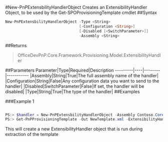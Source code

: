 #New-PnPExtensbilityHandlerObject
Creates an ExtensibilityHandler Object, to be used by the Get-SPOProvisioningTemplate cmdlet
##Syntax
```powershell
New-PnPExtensbilityHandlerObject -Type <String>
                                 [-Configuration <String>]
                                 [-Disabled [<SwitchParameter>]]
                                 -Assembly <String>
```


##Returns
>OfficeDevPnP.Core.Framework.Provisioning.Model.ExtensibilityHandler

##Parameters
Parameter|Type|Required|Description
---------|----|--------|-----------
|Assembly|String|True|The full assembly name of the handler|
|Configuration|String|False|Any configuration data you want to send to the handler|
|Disabled|SwitchParameter|False|If set, the handler will be disabled|
|Type|String|True|The type of the handler|
##Examples

###Example 1
```powershell

PS:> $handler = New-PnPExtensbilityHandlerObject -Assembly Contoso.Core.Handlers -Type Contoso.Core.Handlers.MyExtensibilityHandler
PS:> Get-PnPProvisioningTemplate -Out NewTemplate.xml -ExtensibilityHandlers $handler
```
This will create a new ExtensibilityHandler object that is run during extraction of the template
